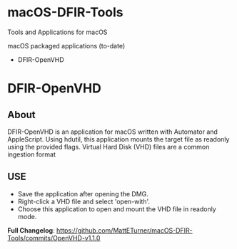 # macOS-DFIR-Tools
Tools and Applications for macOS

macOS packaged applications (to-date)
- DFIR-OpenVHD

# DFIR-OpenVHD
## About
DFIR-OpenVHD is an application for macOS written with Automator and AppleScript. Using hdutil, this application mounts the target file as readonly using the provided flags. Virtual Hard Disk (VHD) files are a common ingestion format 

## USE
- Save the application after opening the DMG. 
- Right-click a VHD file and select 'open-with'.
- Choose this application to open and mount the VHD file in readonly mode.

**Full Changelog**: https://github.com/MattETurner/macOS-DFIR-Tools/commits/OpenVHD-v1.1.0
